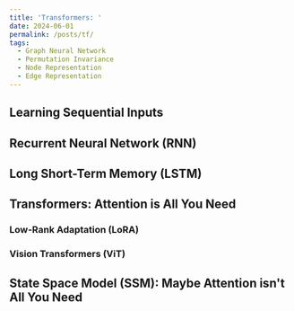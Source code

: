 ```yaml
---
title: 'Transformers: '
date: 2024-06-01
permalink: /posts/tf/
tags:
  - Graph Neural Network
  - Permutation Invariance
  - Node Representation
  - Edge Representation
---
```


Learning Sequential Inputs
---

Recurrent Neural Network (RNN)
---

Long Short-Term Memory (LSTM)
---

Transformers: Attention is All You Need
---

### Low-Rank Adaptation (LoRA)

### Vision Transformers (ViT)

State Space Model (SSM): Maybe Attention isn't All You Need
---